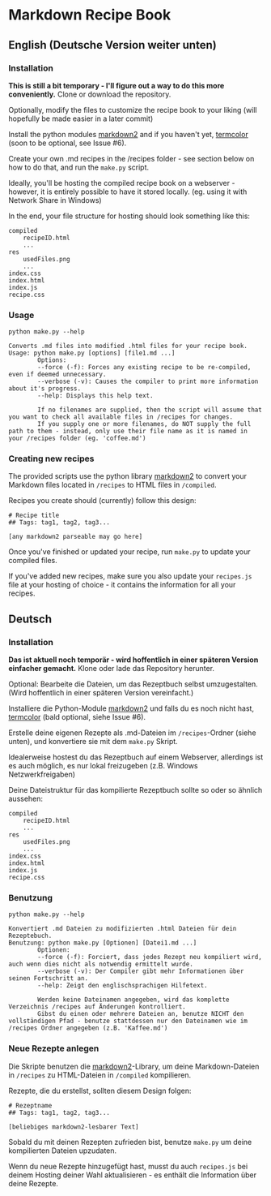 # Markdown Recipe Book

## English (Deutsche Version weiter unten)

### Installation
**This is still a bit temporary - I'll figure out a way to do this more conveniently.**
Clone or download the repository.

Optionally, modify the files to customize the recipe book to your liking (will hopefully be made easier in a later commit)

Install the python modules [markdown2](https://pypi.org/project/markdown2/) and if you haven't yet, [termcolor](https://pypi.org/project/termcolor/) (soon to be optional, see Issue #6).

Create your own .md recipes in the /recipes folder - see section below on how to do that, and run the `make.py` script.

Ideally, you'll be hosting the compiled recipe book on a webserver - however, it is entirely possible to have it stored locally. (eg. using it with Network Share in Windows)

In the end, your file structure for hosting should look something like this:
```
compiled
	recipeID.html
	...
res
	usedFiles.png
	...
index.css
index.html
index.js
recipe.css
```

### Usage
```
python make.py --help

Converts .md files into modified .html files for your recipe book.
Usage: python make.py [options] [file1.md ...]
        Options:
        --force (-f): Forces any existing recipe to be re-compiled, even if deemed unnecessary.
        --verbose (-v): Causes the compiler to print more information about it's progress.
        --help: Displays this help text.

        If no filenames are supplied, then the script will assume that you want to check all available files in /recipes for changes.
        If you supply one or more filenames, do NOT supply the full path to them - instead, only use their file name as it is named in your /recipes folder (eg. 'coffee.md')
```

### Creating new recipes
The provided scripts use the python library [markdown2](https://github.com/trentm/python-markdown2) to convert your Markdown files located in `/recipes` to HTML files in `/compiled`.

Recipes you create should (currently) follow this design:
```
# Recipe title
## Tags: tag1, tag2, tag3...

[any markdown2 parseable may go here]
```

Once you've finished or updated your recipe, run `make.py` to update your compiled files.

If you've added new recipes, make sure you also update your `recipes.js` file at your hosting of choice - it contains the information for all your recipes.



## Deutsch

### Installation
**Das ist aktuell noch temporär - wird hoffentlich in einer späteren Version einfacher gemacht.**
Klone oder lade das Repository herunter.

Optional: Bearbeite die Dateien, um das Rezeptbuch selbst umzugestalten. (Wird hoffentlich in einer späteren Version vereinfacht.)

Installiere die Python-Module [markdown2](https://pypi.org/project/markdown2/) und falls du es noch nicht hast, [termcolor](https://pypi.org/project/termcolor/) (bald optional, siehe Issue #6).

Erstelle deine eigenen Rezepte als .md-Dateien im `/recipes`-Ordner (siehe unten), und konvertiere sie mit dem `make.py` Skript.

Idealerweise hostest du das Rezeptbuch auf einem Webserver, allerdings ist es auch möglich, es nur lokal freizugeben (z.B. Windows Netzwerkfreigaben)

Deine Dateistruktur für das kompilierte Rezeptbuch sollte so oder so ähnlich aussehen:
```
compiled
	recipeID.html
	...
res
	usedFiles.png
	...
index.css
index.html
index.js
recipe.css
```

### Benutzung
```
python make.py --help

Konvertiert .md Dateien zu modifizierten .html Dateien für dein Rezeptebuch.
Benutzung: python make.py [Optionen] [Datei1.md ...]
        Optionen:
        --force (-f): Forciert, dass jedes Rezept neu kompiliert wird, auch wenn dies nicht als notwendig ermittelt wurde.
        --verbose (-v): Der Compiler gibt mehr Informationen über seinen Fortschritt an.
        --help: Zeigt den englischsprachigen Hilfetext.

        Werden keine Dateinamen angegeben, wird das komplette Verzeichnis /recipes auf Änderungen kontrolliert.
        Gibst du einen oder mehrere Dateien an, benutze NICHT den vollständigen Pfad - benutze stattdessen nur den Dateinamen wie im /recipes Ordner angegeben (z.B. 'Kaffee.md')
```

### Neue Rezepte anlegen
Die Skripte benutzen die [markdown2](https://github.com/trentm/python-markdown2)-Library, um deine Markdown-Dateien in `/recipes` zu HTML-Dateien in `/compiled` kompilieren.

Rezepte, die du erstellst, sollten diesem Design folgen:
```
# Rezeptname
## Tags: tag1, tag2, tag3...

[beliebiges markdown2-lesbarer Text]
```

Sobald du mit deinen Rezepten zufrieden bist, benutze `make.py` um deine kompilierten Dateien upzudaten.

Wenn du neue Rezepte hinzugefügt hast, musst du auch `recipes.js` bei deinem Hosting deiner Wahl aktualisieren - es enthält die Information über deine Rezepte.

